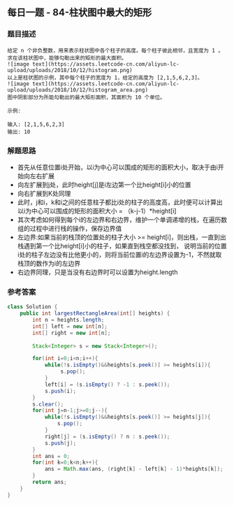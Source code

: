 ## 每日一题 - 84-柱状图中最大的矩形

### 题目描述
```
给定 n 个非负整数，用来表示柱状图中各个柱子的高度。每个柱子彼此相邻，且宽度为 1 。
求在该柱状图中，能够勾勒出来的矩形的最大面积。
![image text](https://assets.leetcode-cn.com/aliyun-lc-upload/uploads/2018/10/12/histogram.png)
以上是柱状图的示例，其中每个柱子的宽度为 1，给定的高度为 [2,1,5,6,2,3]。
![image text](https://assets.leetcode-cn.com/aliyun-lc-upload/uploads/2018/10/12/histogram_area.png)
图中阴影部分为所能勾勒出的最大矩形面积，其面积为 10 个单位。

示例:

输入: [2,1,5,6,2,3]
输出: 10

```
### 解题思路
* 首先从任意位置i处开始，以i为中心可以围成的矩形的面积大小，取决于由i开始向左右扩展
 * 向左扩展到j处，此时height[j]是i左边第一个比height[i]小的位置
 * 向右扩展到K处同理
 * 此时，j和i，k和i之间的任意柱子都比i处的柱子的高度高，此时便可以计算出以i为中心可以围成的矩形的面积大小 = （k-j-1）*height[i]
* 其次考虑如何得到每个i的左边界和右边界，维护一个单调递增的栈，在遍历数组的过程中进行栈的操作，保存边界值
 * 左边界:如果当前的栈顶的位置处的柱子大小 >= height[i]，则出栈，一直到出栈遇到第一个比height[i]小的柱子，如果直到栈空都没找到，
 说明当前的位置i处的柱子左边没有比他更小的，则将当前位置i的左边界设置为-1，不然就取栈顶的数作为i的左边界
 * 右边界同理，只是当没有右边界时可以设置为height.length
### 参考答案

```java
class Solution {
    public int largestRectangleArea(int[] heights) {
        int n = heights.length;
        int[] left = new int[n];
        int[] right = new int[n];
        
        Stack<Integer> s = new Stack<Integer>();

        for(int i=0;i<n;i++){
            while(!s.isEmpty()&&heights[s.peek()] >= heights[i]){
                 s.pop();
            }
            left[i] = (s.isEmpty() ? -1 : s.peek());
            s.push(i);
        }
        s.clear();
        for(int j=n-1;j>=0;j--){
            while(!s.isEmpty()&&heights[s.peek()] >= heights[j]){
                s.pop();
            }
            right[j] = (s.isEmpty() ? n : s.peek());
            s.push(j);
        }
        int ans = 0;
        for(int k=0;k<n;k++){
            ans = Math.max(ans, (right[k] - left[k] - 1)*heights[k]);
        }
        return ans;
    }
}
```
